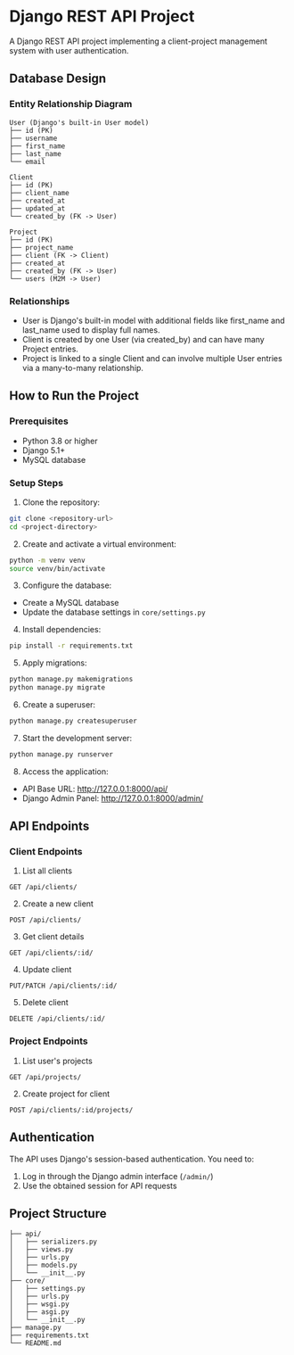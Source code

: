 # Django REST API Project

A Django REST API project implementing a client-project management system with user authentication.

## Database Design

### Entity Relationship Diagram

```
User (Django's built-in User model)
├── id (PK)
├── username
├── first_name
├── last_name
└── email

Client
├── id (PK)
├── client_name
├── created_at
├── updated_at
└── created_by (FK -> User)

Project
├── id (PK)
├── project_name
├── client (FK -> Client)
├── created_at
├── created_by (FK -> User)
└── users (M2M -> User)
```

### Relationships
- User is Django's built-in model with additional fields like first_name and last_name used to display full names.
- Client is created by one User (via created_by) and can have many Project entries.
- Project is linked to a single Client and can involve multiple User entries via a many-to-many relationship.

## How to Run the Project

### Prerequisites
- Python 3.8 or higher
- Django 5.1+
- MySQL database

### Setup Steps

1. Clone the repository:
```bash
git clone <repository-url>
cd <project-directory>
```

2. Create and activate a virtual environment:
```bash
python -m venv venv
source venv/bin/activate
```

3. Configure the database:
- Create a MySQL database
- Update the database settings in `core/settings.py`

4. Install dependencies:
```bash
pip install -r requirements.txt
```

5. Apply migrations:
```bash
python manage.py makemigrations
python manage.py migrate
```

6. Create a superuser:
```bash
python manage.py createsuperuser
```

7. Start the development server:
```bash
python manage.py runserver
```

8. Access the application:

- API Base URL: http://127.0.0.1:8000/api/
- Django Admin Panel: http://127.0.0.1:8000/admin/

## API Endpoints

### Client Endpoints

1. List all clients
```
GET /api/clients/
```

2. Create a new client
```
POST /api/clients/
```

3. Get client details
```
GET /api/clients/:id/
```

4. Update client
```
PUT/PATCH /api/clients/:id/
```

5. Delete client
```
DELETE /api/clients/:id/
```

### Project Endpoints

1. List user's projects
```
GET /api/projects/
```

2. Create project for client
```
POST /api/clients/:id/projects/
```

## Authentication

The API uses Django's session-based authentication. You need to:
1. Log in through the Django admin interface (`/admin/`)
2. Use the obtained session for API requests

## Project Structure

```
├── api/
│   ├── serializers.py
│   ├── views.py
│   ├── urls.py
│   ├── models.py
│   └── __init__.py
├── core/
│   ├── settings.py
│   ├── urls.py
│   ├── wsgi.py
│   ├── asgi.py
│   └── __init__.py
├── manage.py
├── requirements.txt
└── README.md

```
